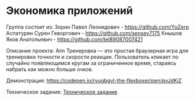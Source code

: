 # Экономика приложений

Группа состоит из:
Зорин Павел Леонидович - https://github.com/YuZerp
Аспатурян Сурен Геворгович - https://github.com/sensey7175
Кнышов Яков Анатольевич - https://github.com/tel89087007421

Описание проекта:
Aim Тренеровка — это простая браузерная игра для тренировки точности и скорости реакции. Пользователь кликает по случайно появляющимся кругам за ограниченное время, стараясь набрать как можно больше очков.

Демонстрация: https://codepen.io/rvugbgyl-the-flexboxer/pen/pvJdKjZ

Техническое задание: [Техническое задание](./Техническое%20задание.md)